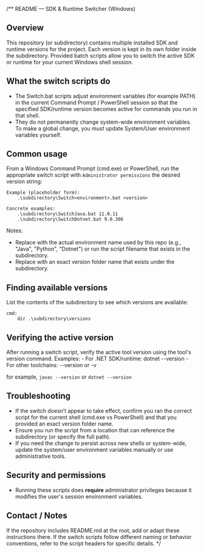 /**
README — SDK & Runtime Switcher (Windows)

Overview
--------
This repository (or subdirectory) contains multiple installed SDK and runtime versions for the project.
Each version is kept in its own folder inside the subdirectory. Provided batch scripts allow you
to switch the active SDK or runtime for your current Windows shell session.

What the switch scripts do
--------------------------
- The Switch<environment>.bat <version> scripts adjust environment variables (for example PATH)
    in the current Command Prompt / PowerShell session so that the specified SDK/runtime version
    becomes active for commands you run in that shell.
- They do not permanently change system-wide environment variables. To make a global change,
    you must update System/User environment variables yourself.

Common usage
------------
From a Windows Command Prompt (cmd.exe) or PowerShell, run the appropriate switch script with `Administrator permissions`
the desired version string:

    Example (placeholder form):
        .\subdirectory\Switch<environment>.bat <version>

    Concrete examples:
        .\subdirectory\SwitchJava.bat 11.0.11
        .\subdirectory\SwitchDotnet.bat 9.0.306

Notes:
- Replace <environment> with the actual environment name used by this repo (e.g., "Java", "Python", "Dotnet")
    or run the script filename that exists in the subdirectory.
- Replace <version> with an exact version folder name that exists under the subdirectory.

Finding available versions
--------------------------
List the contents of the subdirectory to see which versions are available:

    cmd:
        dir .\subdirectory\versions

Verifying the active version
----------------------------
After running a switch script, verify the active tool version using the tool's version command.
Examples:
    - For .NET SDK/runtime: dotnet --version
    - For other toolchains: <env> --version or <tool> -v

for example, `javac --version` or `dotnet --version`

Troubleshooting
---------------
- If the switch doesn’t appear to take effect, confirm you ran the correct script for the current shell
    (cmd.exe vs PowerShell) and that you provided an exact version folder name.
- Ensure you run the script from a location that can reference the subdirectory (or specify the full path).
- If you need the change to persist across new shells or system-wide, update the system/user environment
    variables manually or use administrative tools.

Security and permissions
------------------------
- Running these scripts does <b>require</b> administrator privileges because it modifies the user's session environment variables. 

Contact / Notes
---------------
If the repository includes README.md at the root, add or adapt these instructions there. If the
switch scripts follow different naming or behavior conventions, refer to the script headers for specific details.
*/
